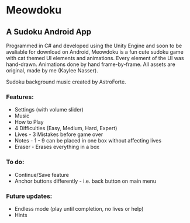 # Meowdoku
## A Sudoku Android App
Programmed in C# and developed using the Unity Engine and soon to be avaliable for download on Android, Meowdoku is a fun cute sudoku game with cat themed UI elements and animations. 
Every element of the UI was hand-drawn. Animations done by hand frame-by-frame. All assets are original, made by me (Kaylee Nasser).

Sudoku background music created by AstroForte.

### Features:
- Settings (with volume slider)
- Music
- How to Play
- 4 Difficulties (Easy, Medium, Hard, Expert)
- Lives - 3 Mistakes before game over
- Notes - 1 - 9 can be placed in one box without affecting lives
- Eraser - Erases everything in a box

### To do:
- Continue/Save feature
- Anchor buttons differently - i.e. back button on main menu

### Future updates:
- Endless mode (play until completion, no lives or help)
- Hints
